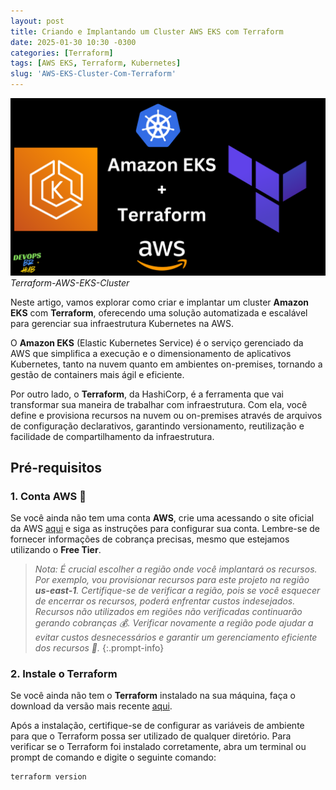 ```yaml
---
layout: post
title: Criando e Implantando um Cluster AWS EKS com Terraform
date: 2025-01-30 10:30 -0300
categories: [Terraform]
tags: [AWS EKS, Terraform, Kubernetes]
slug: 'AWS-EKS-Cluster-Com-Terraform'
---
```


![alt text](/assets/img/01/terraform-aws-eks-cluster.png)
_Terraform-AWS-EKS-Cluster_

Neste artigo, vamos explorar como criar e implantar um cluster **Amazon EKS** com **Terraform**, oferecendo uma solução automatizada e escalável para gerenciar sua infraestrutura Kubernetes na AWS.

O **Amazon EKS** (Elastic Kubernetes Service) é o serviço gerenciado da AWS que simplifica a execução e o dimensionamento de aplicativos Kubernetes, tanto na nuvem quanto em ambientes on-premises, tornando a gestão de containers mais ágil e eficiente.

Por outro lado, o **Terraform**, da HashiCorp, é a ferramenta que vai transformar sua maneira de trabalhar com infraestrutura. Com ela, você define e provisiona recursos na nuvem ou on-premises através de arquivos de configuração declarativos, garantindo versionamento, reutilização e facilidade de compartilhamento da infraestrutura.


## **Pré-requisitos**

### 1. Conta AWS 🤖
Se você ainda não tem uma conta **AWS**, crie uma acessando o site oficial da AWS [aqui](https://aws.amazon.com/) e siga as instruções para configurar sua conta. Lembre-se de fornecer informações de cobrança precisas, mesmo que estejamos utilizando o **Free Tier**.

> *Nota: É crucial escolher a região onde você implantará os recursos. Por exemplo, vou provisionar recursos para este projeto na região **us-east-1**. Certifique-se de verificar a região, pois se você esquecer de encerrar os recursos, poderá enfrentar custos indesejados. Recursos não utilizados em regiões não verificadas continuarão gerando cobranças 💰. Verificar novamente a região pode ajudar a evitar custos desnecessários e garantir um gerenciamento eficiente dos recursos 🙌.*
{:.prompt-info}

### 2. Instale o Terraform
Se você ainda não tem o **Terraform** instalado na sua máquina, faça o download da versão mais recente [aqui](https://developer.hashicorp.com/terraform/downloads).

Após a instalação, certifique-se de configurar as variáveis de ambiente para que o Terraform possa ser utilizado de qualquer diretório. Para verificar se o Terraform foi instalado corretamente, abra um terminal ou prompt de comando e digite o seguinte comando:

```bash
terraform version